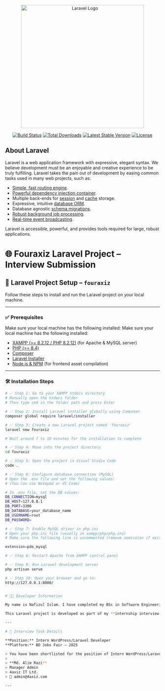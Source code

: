 <p align="center"><a href="https://laravel.com" target="_blank"><img src="https://raw.githubusercontent.com/laravel/art/master/logo-lockup/5%20SVG/2%20CMYK/1%20Full%20Color/laravel-logolockup-cmyk-red.svg" width="400" alt="Laravel Logo"></a></p>

<p align="center">
<a href="https://github.com/laravel/framework/actions"><img src="https://github.com/laravel/framework/workflows/tests/badge.svg" alt="Build Status"></a>
<a href="https://packagist.org/packages/laravel/framework"><img src="https://img.shields.io/packagist/dt/laravel/framework" alt="Total Downloads"></a>
<a href="https://packagist.org/packages/laravel/framework"><img src="https://img.shields.io/packagist/v/laravel/framework" alt="Latest Stable Version"></a>
<a href="https://packagist.org/packages/laravel/framework"><img src="https://img.shields.io/packagist/l/laravel/framework" alt="License"></a>
</p>

## About Laravel

Laravel is a web application framework with expressive, elegant syntax. We believe development must be an enjoyable and creative experience to be truly fulfilling. Laravel takes the pain out of development by easing common tasks used in many web projects, such as:

- [Simple, fast routing engine](https://laravel.com/docs/routing).
- [Powerful dependency injection container](https://laravel.com/docs/container).
- Multiple back-ends for [session](https://laravel.com/docs/session) and [cache](https://laravel.com/docs/cache) storage.
- Expressive, intuitive [database ORM](https://laravel.com/docs/eloquent).
- Database agnostic [schema migrations](https://laravel.com/docs/migrations).
- [Robust background job processing](https://laravel.com/docs/queues).
- [Real-time event broadcasting](https://laravel.com/docs/broadcasting).

Laravel is accessible, powerful, and provides tools required for large, robust applications.


# 🌐 Fouraxiz Laravel Project – Interview Submission

## 🚀 Laravel Project Setup – `fouraxiz`

Follow these steps to install and run the Laravel project on your local machine.

---

### ✅ Prerequisites

Make sure your local machine has the following installed:
Make sure your local machine has the following installed:
- [XAMPP (>= 8.2.12 / PHP 8.2.12)](https://www.apachefriends.org/download.html) (for Apache & MySQL server)
- [PHP (>= 8.4)](https://www.php.net/)
- [Composer](https://getcomposer.org/)
- [Laravel Installer](https://laravel.com/docs/11.x/installation)
- [Node.js & NPM](https://nodejs.org/) (for frontend asset compilation)

---

### 🛠️ Installation Steps

```bash
# ✅ Step 1: Go to your XAMPP htdocs directory
# Manually open the htdocs folder
# Then type cmd in the folder path and press Enter

# ✅ Step 2: Install Laravel installer globally using Composer
composer global require laravel/installer

# ✅ Step 3: Create a new Laravel project named 'fouraxiz'
laravel new fouraxiz

# Wait around 7 to 10 minutes for the installation to complete

# ✅ Step 4: Move into the project directory
cd fouraxiz

# ✅ Step 5: Open the project in Visual Studio Code
code .

# ✅ Step 6: Configure database connection (MySQL)
# Open the .env file and set the following values:
# (You can use Notepad or VS Code)

# In .env file, set the DB values:
DB_CONNECTION=mysql
DB_HOST=127.0.0.1
DB_PORT=3306
DB_DATABASE=your_database_name
DB_USERNAME=root
DB_PASSWORD=

# ✅ Step 7: Enable MySQL driver in php.ini
# Open your php.ini file (usually in xampp/php/php.ini)
# Make sure the following line is uncommented (remove semicolon if exists):

extension=pdo_mysql

# ✅ Step 8: Restart Apache from XAMPP control panel

# ✅ Step 9: Run Laravel development server
php artisan serve

# ✅ Step 10: Open your browser and go to:
http://127.0.0.1:8000/


# 👨‍💻 Developer Information

My name is Nafizul Islam. I have completed my BSc in Software Engineering from Daffodil International University in 2023. This Laravel project was developed as part of the internship interview for fouraxiz software company.

This Laravel project is developed as part of my **internship interview task** for **Fouraxiz Software Company** (USA office site front page design).

---

# 📢 Interview Task Details

**Position:** Intern WordPress/Laravel Developer  
**Platform:** BD Jobs Fair – 2025  

> You have been shortlisted for the position of Intern WordPress/Laravel Developer through the BD Jobs Fair – 2025. As part of the interview process, please design the front page of our site (https://fouraxiz.com) targeted for our USA office. Submit your work link via email by **31/05/2025**. Top performers will be selected for the final appointment.  
>
> **Md. Alim Razi**  
> Manager Admin  
> 4axiz IT Ltd.  
> 📧 admin@4axiz.com

---